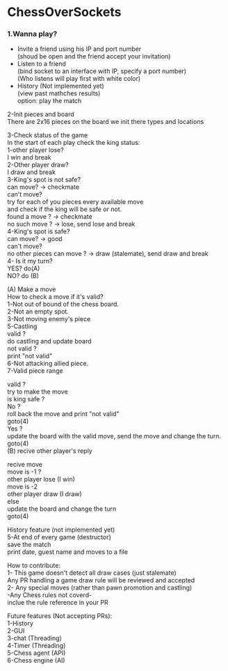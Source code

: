 # ChessOverSockets
### 1.Wanna play?<br>
- Invite a friend using his IP and port number<br>
(shoud be open and the friend accept your invitation)<br>
- Listen to a friend <br>
(bind socket to an interface with IP, specify a port number)<br>
(Who listens will play first with white color)<br>
- History (Not implemented yet)<br>
(view past mathches results)<br>
option: play the match <br>

2-Init pieces and board<br>
There are 2x16 pieces on the board we init there types and locations<br>

3-Check status of the game<br>
In the start of each play check the king status:<br>
1-other player lose?<br>
I win and break<br>
2-Other player draw?<br>
I draw and break<br>
3-King's spot is not safe?<br>
can move?    ->  checkmate<br>
can't move? <br>
try for each of you pieces every available move<br>
and check if the king will be safe or not.<br>
found a move ?     -> checkmate<br>
no such move ?     -> lose, send lose and break<br>
4-King's spot is safe?<br>
can move?    ->  good<br>
can't move?<br>
no other pieces can move ?  -> draw (stalemate), send draw and break<br>
4- Is it my turn?<br>
YES?   do(A)<br>
NO?    do (B)<br>

(A) Make a move<br>
How to check a move if it's valid?<br>
1-Not out of bound of the chess board.<br>
2-Not an empty spot.<br>
3-Not moving enemy's piece<br>
5-Castling<br>
valid ? <br>
do castling and update board<br>
not valid ? <br>
print "not valid"<br>
6-Not attacking allied piece.<br>
7-Valid piece range<br>

valid ? <br>
try to make the move<br>
is king safe ?<br>
No ? <br>
roll back the move and print "not valid"<br>
goto(4)<br>
Yes ? <br>
    update the board with the valid move, send the move and change the turn.<br>
goto(4)<br>
(B) recive other player's reply<br> 

recive move<br> 
    move is -1 ? <br> 
other player lose (I win)<br> 
    move is -2<br> 
other player draw (I draw)<br> 
    else<br> 
    update the board and change the turn<br> 
    goto(4)<br> 

History feature (not implemented yet)<br>
5-At end of every game (destructor)<br>
save the match<br>
print date, guest name and moves to a file<br>

How to contribute:<br>
1- This game doesn't detect all draw cases (just stalemate)<br>
    Any PR handling a game draw rule will be reviewed and accepted<br>
2- Any special moves (rather than pawn promotion and castling)<br>
    -Any Chess rules not coverd-<br>
    inclue the rule reference in your PR<br>

Future features (Not accepting PRs):<br>
    1-History<br>
    2-GUI<br>
    3-chat (Threading)<br>
    4-Timer (Threading)<br>
    5-Chess agent (API)<br>
    6-Chess engine (AI)<br>
